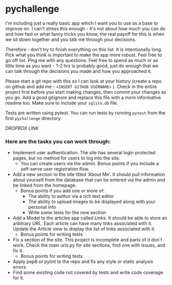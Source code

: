 # pychallenge

I'm including just a really basic app which I want you to use as a base to improve on. I can't stress this enough - it's not about how much you can do and how fast or what fancy tricks you know, the real payoff for this is when we sit down together and you talk me through your decisions. 

Therefore - don't try to finish everything on this list. It is intentionally long. Pick what you think is important to make the app more robust. Feel free to go off list. Ping me with any questions. Feel free to spend as much or as little time as you want - 1-2 hrs is probably good, just do enough that we can talk through the decisions you made and how you approached it.

Please start a git repo with this so I can look at your history (create a repo on github and add me - `<INSERT GITHUB USERNAME>` ). Check in the entire project first before you start making changes, then commit your changes as you go.  Add a good gitignore and replace this file with a more informative readme too.  Make sure to include your `sqlite.db` file.

Tests are written using pytest.  You can run tests by running `pytest` from the first `pychallenge` directory.

_DROPBOX LINK_

### Here are the tasks you can work through:

- Implement user authentication.  The site has several login protected pages, but no method for users to log into the site.
  - You can create users via the admin.  Bonus points if you include a self-serve user registration flow.
- Add a new section to the site titled 'About Me'.  It should pull information about yourself from the database that can be entered via the admin and be linked from the homepage.
  - Bonus points if you add one or more of:
    - The ability to author via a rich text editor
    - The ability to upload images to be displayed along with your personal info
    - Write some tests for the new section
- Add a Model to the articles app called Links.  It should be able to store an arbitrary URL.  Each article can have many links associated with it.  Update the Article view to display the list of links associated with it.
  - Bonus points for writing tests
- Fix a section of the site.  This project is incomplete and parts of it don't work.  Check the main urls.py for site sections, find one with issues, and fix it.
  - Bonus points for writing tests
- Apply pep8 or pylint to the repo and fix any style or static analysis errors.
- Find some existing code not covered by tests and write code coverage for it.
